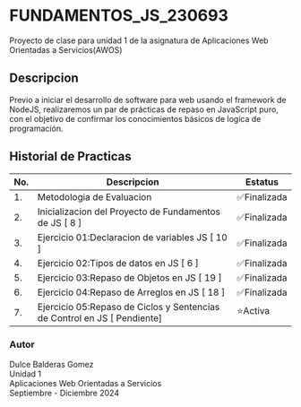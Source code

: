# FUNDAMENTOS_JS_230693
Proyecto de clase para unidad 1 de la asignatura de Aplicaciones Web Orientadas a Servicios(AWOS)

## Descripcion

Previo a iniciar el desarrollo de software para web usando el framework de NodeJS, realizaremos un par de prácticas de repaso en JavaScript puro, con el objetivo de confirmar los conocimientos básicos de logica de programación.

## Historial de Practicas 
| No.|Descripcion|Estatus|
|-- |--|--|
|1.|Metodologia de Evaluacion| ✅Finalizada|
|2.|Inicializacion del Proyecto de Fundamentos de JS [ 8 ]| ✅Finalizada|
|3.|Ejercicio 01:Declaracion de variables JS [ 10 ]|✅Finalizada|
|4.|Ejercicio 02:Tipos de datos en JS [ 6 ]|✅Finalizada|
|5.|Ejercicio 03:Repaso de Objetos en JS [ 19 ]|✅Finalizada|
|6.|Ejercicio 04:Repaso de Arreglos en JS [ 18 ]|✅Finalizada|
|7.|Ejercicio 05:Repaso de Ciclos y Sentencias de Control en JS [ Pendiente]|⭐Activa|

### Autor
Dulce Balderas Gomez <br>
Unidad 1 <br>
Aplicaciones Web Orientadas a Servicios <br>
Septiembre - Diciembre 2024
